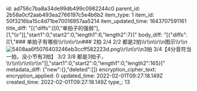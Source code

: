 id: ad756c7ba8a34de99db499c0982244c0
parent_id: 2b58a0cf2aab493ea2766197c5e4b6b2
item_type: 1
item_id: 50f3216ba15c4d71be70016957aa5214
item_updated_time: 1643707591161
title_diff: "[{\"diffs\":[[0,\"单拍子的强弱\"],[1,\"\\\r\"]],\"start1\":0,\"start2\":0,\"length1\":6,\"length2\":7}]"
body_diff: "[{\"diffs\":[[1,\"### 单拍子有哪些\\\r\\\n\\\r\\\n### 2拍 2/4 2/2 都是2拍\\\r\\\n\\\r\\\n图示\\\r\\\n![5408aa6f5076403246eb3ccff582223d.png](:/140ac53c1da04765b9415b25580b7e36)\\\r\\\n\\\r\\\n3拍 3/4【4分音符当一拍，没小节有3拍】 3/2 3/8  都是3拍子， \\\r\\\n\\\r\\\n\\\r\\\n\"]],\"start1\":0,\"start2\":0,\"length1\":0,\"length2\":165}]"
metadata_diff: {"new":{},"deleted":[]}
encryption_cipher_text: 
encryption_applied: 0
updated_time: 2022-02-01T09:27:18.149Z
created_time: 2022-02-01T09:27:18.149Z
type_: 13